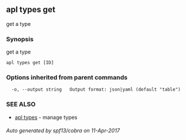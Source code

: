 ## apl types get

get a type

### Synopsis


get a type

```
apl types get [ID]
```

### Options inherited from parent commands

```
  -o, --output string   Output format: json|yaml (default "table")
```

### SEE ALSO
* [apl types](apl_types.md)	 - manage types

###### Auto generated by spf13/cobra on 11-Apr-2017
